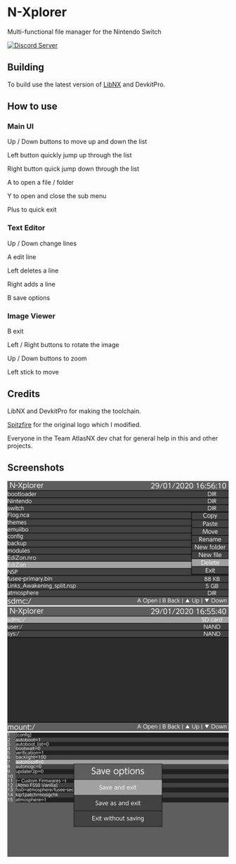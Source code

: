 # N-Xplorer
Multi-functional file manager for the Nintendo Switch


<a href="https://discord.gg/ZhRn3nn"><img src="https://img.shields.io/discord/673622282790502402?color=green&label=Discord&logo=discord&style=for-the-badge" alt="Discord Server" /></a>

## Building
To build use the latest version of [LibNX](https://github.com/switchbrew/libnx) and DevkitPro.

## How to use

### Main UI

Up / Down buttons to move up and down the list

Left button quickly jump up through the list

Right button quick jump down through the list

A to open a file / folder

Y to open and close the sub menu

Plus to quick exit

### Text Editor

Up / Down change lines

A edit line

Left deletes a line

Right adds a line

B save options

### Image Viewer

B exit

Left / Right buttons to rotate the image

Up / Down buttons to zoom

Left stick to move

## Credits
LibNX and DevkitPro for making the toolchain.

[Spitzfire](https://www.youtube.com/channel/UCk9dDQHBmmE3Jy-Xv-tLfeg) for the original logo which I modified.

Everyone in the Team AtlasNX dev chat for general help in this and other projects.

## Screenshots
<img src="https://raw.githubusercontent.com/CompSciOrBust/N-Xplorer/master/Screenshots/Screenshot_1.jpg"/>
<img src="https://raw.githubusercontent.com/CompSciOrBust/N-Xplorer/master/Screenshots/Screenshot_2.jpg"/>
<img src="https://raw.githubusercontent.com/CompSciOrBust/N-Xplorer/master/Screenshots/Screenshot_3.jpg"/>
